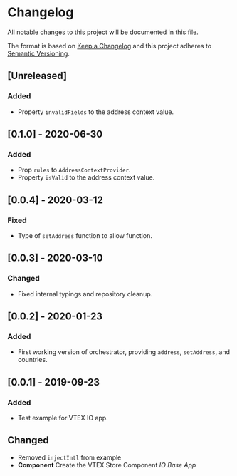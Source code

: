 # Changelog

All notable changes to this project will be documented in this file.

The format is based on [Keep a Changelog](http://keepachangelog.com/en/1.0.0/)
and this project adheres to [Semantic Versioning](http://semver.org/spec/v2.0.0.html).

## [Unreleased]
### Added
- Property `invalidFields` to the address context value.

## [0.1.0] - 2020-06-30
### Added
- Prop `rules` to `AddressContextProvider`.
- Property `isValid` to the address context value.

## [0.0.4] - 2020-03-12
### Fixed
- Type of `setAddress` function to allow function.

## [0.0.3] - 2020-03-10
### Changed
- Fixed internal typings and repository cleanup.

## [0.0.2] - 2020-01-23
### Added
- First working version of orchestrator, providing `address`, `setAddress`, and countries.

## [0.0.1] - 2019-09-23
### Added
- Test example for VTEX IO app.

## Changed
- Removed `injectIntl` from example
- **Component** Create the VTEX Store Component _IO Base App_
